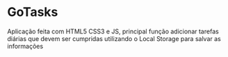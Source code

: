 # GoTasks
Aplicação feita com HTML5 CSS3 e JS, principal função adicionar tarefas diárias que devem ser cumpridas utilizando o Local Storage para salvar as informações
